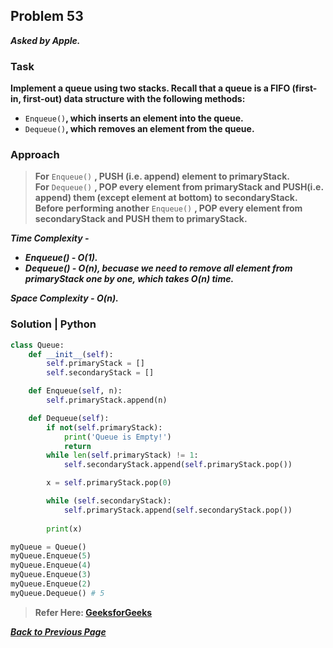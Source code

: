 ## Problem 53
***Asked by Apple.***
### Task
**Implement a queue using two stacks. Recall that a queue is a FIFO (first-in, first-out) data structure with the following methods:**  
- `Enqueue()`**, which inserts an element into the queue.**
- `Dequeue()`**, which removes an element from the queue.**
### Approach
>**For** `Enqueue()` **, PUSH (i.e. append) element to primaryStack.**  
>**For** `Dequeue()` **, POP every element from primaryStack and PUSH(i.e. append) them (except element at bottom) to secondaryStack.**  
>**Before performing another** `Enqueue()` **, POP every element from secondaryStack and PUSH them to primaryStack.**

***Time Complexity -***
- ***Enqueue() - O(1).***
- ***Dequeue() - O(n), becuase we need to remove all element from primaryStack one by one, which takes O(n) time.***

***Space Complexity - O(n).***

### Solution | Python
```python
class Queue:
    def __init__(self):
        self.primaryStack = []
        self.secondaryStack = []

    def Enqueue(self, n):
        self.primaryStack.append(n)

    def Dequeue(self):
        if not(self.primaryStack):
            print('Queue is Empty!')
            return
        while len(self.primaryStack) != 1:
            self.secondaryStack.append(self.primaryStack.pop())

        x = self.primaryStack.pop(0)

        while (self.secondaryStack):
            self.primaryStack.append(self.secondaryStack.pop())
        
        print(x)
```
```python
myQueue = Queue()
myQueue.Enqueue(5)
myQueue.Enqueue(4)
myQueue.Enqueue(3)
myQueue.Enqueue(2)
myQueue.Dequeue() # 5
```
>**Refer Here: [GeeksforGeeks](https://www.geeksforgeeks.org/queue-using-stacks/)**

***[Back to Previous Page](https://github.com/theInvincible/Daily-Coding-Problem)***
